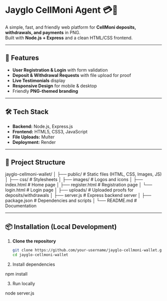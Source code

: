 # Jayglo CellMoni Agent 💳📱

A simple, fast, and friendly web platform for **CellMoni deposits, withdrawals, and payments** in PNG.  
Built with **Node.js + Express** and a clean HTML/CSS frontend.

---

## 🚀 Features
- **User Registration & Login** with form validation
- **Deposit & Withdrawal Requests** with file upload for proof
- **Live Testimonials** display
- **Responsive Design** for mobile & desktop
- Friendly **PNG-themed branding**

---

## 🛠 Tech Stack
- **Backend:** Node.js, Express.js
- **Frontend:** HTML5, CSS3, JavaScript
- **File Uploads:** Multer
- **Deployment:** Render

---

## 📂 Project Structure

jayglo-cellmoni-wallet/ │ ├── public/               # Static files (HTML, CSS, Images, JS) │   ├── css/               # Stylesheets │   ├── images/            # Logos and icons │   ├── index.html         # Home page │   ├── register.html      # Registration page │   └── login.html         # Login page │ ├── uploads/               # Uploaded proofs for deposits/withdrawals │ ├── server.js              # Express backend server │ ├── package.json           # Dependencies and scripts │ └── README.md              # Documentation

---

## 📦 Installation (Local Development)
1. **Clone the repository**  
   ```bash
   git clone https://github.com/your-username/jayglo-cellmoni-wallet.git
   cd jayglo-cellmoni-wallet

2. Install dependencies

npm install


3. Run locally

node server.js
